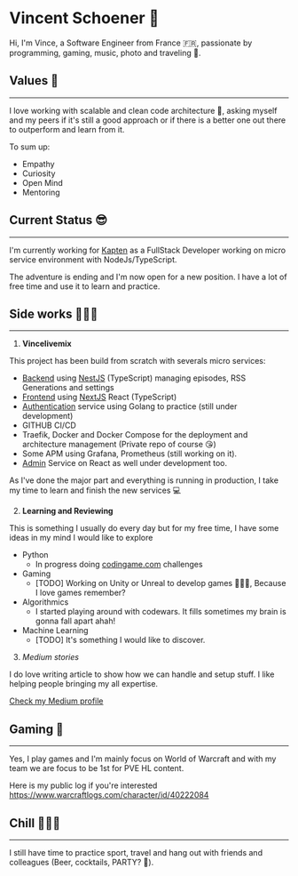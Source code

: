 # Vincent Schoener 👋

Hi, I'm Vince, a Software Engineer from France 🇫🇷, passionate by programming, gaming, music, photo and traveling 🤗.

## Values 🌱
----
I love working with scalable and clean code architecture 📐, asking myself and my peers if it's still a good approach or if there is a better one out there to outperform and learn from it.

To sum up:

- Empathy
- Curiosity
- Open Mind
- Mentoring


## Current Status 😎
---- 
I'm currently working for [Kapten](https://kapten.com/) as a FullStack Developer working on micro service environment with NodeJs/TypeScript.

The adventure is ending and I'm now open for a new position. I have a lot of free time and use it to learn and practice.

## Side works 🧑🏻‍💻
---- 

1. **Vincelivemix**

This project has been build from scratch with severals micro services: 
- [Backend](https://github.com/vschoener/vincelivemix) using [NestJS](https://nestjs.com/) (TypeScript) managing episodes, RSS Generations and settings
- [Frontend](https://github.com/vschoener/front.vincelivemix) using [NextJS](https://nextjs.org/) React (TypeScript)
- [Authentication](https://github.com/vschoener/auth.vincelivemix) service using Golang to practice (still under development)
- GITHUB CI/CD
- Traefik, Docker and Docker Compose for the deployment and architecture management (Private repo of course 😘)
- Some APM using Grafana, Prometheus (still working on it).
- [Admin](https://github.com/vschoener/admin.vincelivemix) Service on React as well under development too.

As I've done the major part and everything is running in production, I take my time to learn and finish the new services 💻

2. **Learning and Reviewing**

This is something I usually do every day but for my free time, I have some ideas in my mind I would like to explore

- Python
    - In progress doing [codingame.com](codingame.com) challenges 
- Gaming
    - [TODO] Working on Unity or Unreal to develop games 🧙🏻‍♂️, Because I love games remember?
- Algorithmics
    - I started playing around with codewars. It fills sometimes my brain is gonna fall apart ahah!
- Machine Learning
    -  [TODO] It's something I would like to discover.

3. *Medium stories*

I do love writing article to show how we can handle and setup stuff. I like helping people bringing my all expertise.

[Check my Medium profile](https://medium.com/@VincentSchoener)



## Gaming 👾
---

Yes, I play games and I'm mainly focus on World of Warcraft and with my team we are focus to be 1st for PVE HL content. 

Here is my public log if you're interested https://www.warcraftlogs.com/character/id/40222084

## Chill 🏃🏻‍♂️
---
I still have time to practice sport, travel and hang out with friends and colleagues (Beer, cocktails, PARTY? 🥳).



